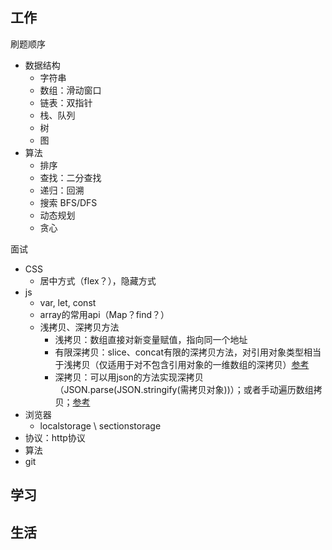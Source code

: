## 工作

刷题顺序
- 数据结构
  - 字符串
  - 数组：滑动窗口
  - 链表：双指针
  - 栈、队列
  - 树
  - 图
- 算法
  - 排序
  - 查找：二分查找
  - 递归：回溯
  - 搜索 BFS/DFS
  - 动态规划
  - 贪心

面试
- CSS
  - 居中方式（flex？），隐藏方式
- js
  - var, let, const
  - array的常用api（Map？find？）
  - 浅拷贝、深拷贝方法
    - 浅拷贝：数组直接对新变量赋值，指向同一个地址
    - 有限深拷贝：slice、concat有限的深拷贝方法，对引用对象类型相当于浅拷贝（仅适用于对不包含引用对象的一维数组的深拷贝）[参考](https://www.cnblogs.com/baiyangyuanzi/p/6518218.html)
    - 深拷贝：可以用json的方法实现深拷贝（JSON.parse(JSON.stringify(需拷贝对象))）；或者手动遍历数组拷贝；[参考](https://www.jianshu.com/p/7a0d24906364)
- 浏览器
  - localstorage \ sectionstorage
- 协议：http协议
- 算法
- git 

## 学习

## 生活

